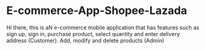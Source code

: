 # E-commerce-App-Shopee-Lazada
Hi there, this is aN e-commerce mobile application that has features such as sign up, sign in, purchase product, select quantity and enter delivery address (Customer). Add, modify and delete products (Admin)
